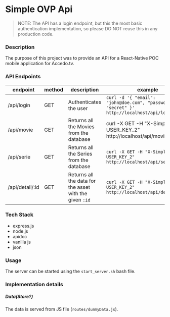 # Simple OVP Api

> NOTE: The API has a login endpoint, but this the most basic authentication implementation, so please DO NOT reuse this in any production code.

### Description

The purpose of this project was to provide an API for a React-Native POC mobile application for Accedo.tv.


### API Endpoints

|endpoint|method|description|example|
|--------|------|-----------|-------|
|/api/login|GET|Authenticates the user|`curl -d '{ "email": "john@doe.com", "password": "secret" }' http://localhost/api/login/`|
|/api/movie|GET|Returns all the Movies from the database|curl -X GET -H "X-SimpleOvpApi: USER_KEY_2" http://localhost/api/movie/`|
|/api/serie|GET|Returns all the Series from the database|`curl -X GET -H "X-SimpleOvpApi: USER_KEY_2" http://localhost/api/serie/`|
|/api/detail/:id|GET|Returns all the data for the asset with the given `:id`|`curl -X GET -H "X-SimpleOvpApi: USER_KEY_2" http://localhost/api/detail/1032`|



### Tech Stack

 * express.js
 * node.js
 * apidoc
 * vanilla js
 * json


### Usage

The server can be started using the `start_server.sh` bash file.


### Implementation details

##### Data(Store?)

The data is served from JS file (`routes/dummyData.js`).
